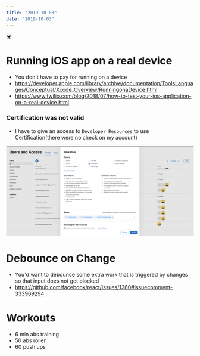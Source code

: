 ```yaml
---
title: "2019-10-03"
date: "2019-10-03"
---
```


☀️

# Running iOS app on a real device

- You don't have to pay for running on a device
- https://developer.apple.com/library/archive/documentation/ToolsLanguages/Conceptual/Xcode_Overview/RunningonaDevice.html
- https://www.twilio.com/blog/2018/07/how-to-test-your-ios-application-on-a-real-device.html

### Certification was not valid

- I have to give an access to `Developer Resources` to use Certification(there were no check on my account)

![screen](./screen.png)

# Debounce on Change

- You'd want to debounce some extra work that is triggered by changes so that input does not get blocked
- https://github.com/facebook/react/issues/1360#issuecomment-333969294

# Workouts

- 6 min abs training
- 50 abs roller
- 60 push ups
